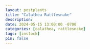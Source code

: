 ```yaml
---
layout: postplants
title: "Calathea Rattlesnake"
description: 
date: 2024-05-15 13:00:00 -0700
categories: [calathea, rattlesnake]
tags: [instock]
pin: false
---
```

